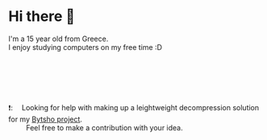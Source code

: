 # Hi there 👋
I'm a 15 year old from Greece. <br/>
I enjoy studying computers on my free time :D
<br/>
<br/>
<br/>
<br/>
<br/>
<br/>
<br/>
❗:   Looking for help with making up a leightweight decompression solution for my [Bytsho project](https://github.com/DarioH0/Bytsho).<br/>
       Feel free to make a contribution with your idea.
